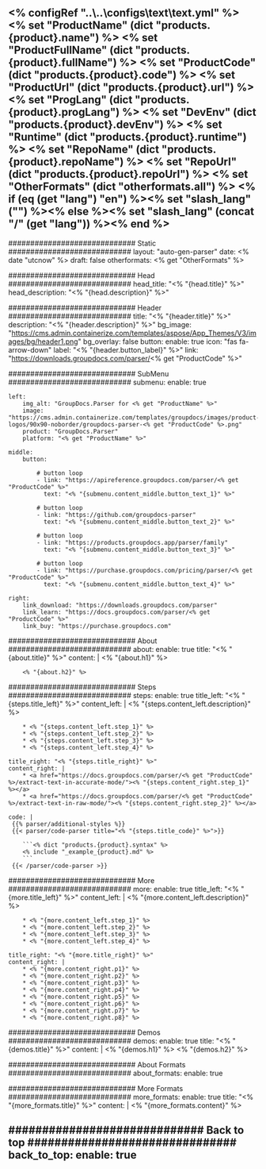 <% configRef "..\\..\\configs\\text\\text.yml" %>
<% set "ProductName" (dict "products.{product}.name") %>
<% set "ProductFullName" (dict "products.{product}.fullName") %>
<% set "ProductCode" (dict "products.{product}.code") %>
<% set "ProductUrl" (dict "products.{product}.url") %>
<% set "ProgLang" (dict "products.{product}.progLang") %>
<% set "DevEnv" (dict "products.{product}.devEnv") %>
<% set "Runtime" (dict "products.{product}.runtime") %>
<% set "RepoName" (dict "products.{product}.repoName") %>
<% set "RepoUrl" (dict "products.{product}.repoUrl") %>
<% set "OtherFormats" (dict "otherformats.all") %>
<% if (eq (get "lang") "en") %><% set "slash_lang" ("") %><% else %><% set "slash_lang" (concat "/" (get "lang")) %><% end %>
---
############################# Static ############################
layout: "auto-gen-parser"
date: <% date "utcnow" %>
draft: false
otherformats: <% get "OtherFormats" %>

############################# Head ############################
head_title: "<% "{head.title}" %>"
head_description: "<% "{head.description}" %>"

############################# Header ############################
title: "<% "{header.title}" %>"
description: "<% "{header.description}" %>"
bg_image: "https://cms.admin.containerize.com/templates/aspose/App_Themes/V3/images/bg/header1.png"
bg_overlay: false
button:
    enable: true
    icon: "fas fa-arrow-down"
    label: "<% "{header.button_label}" %>"
    link: "https://downloads.groupdocs.com/parser/<% get "ProductCode" %>"

############################# SubMenu ############################
submenu:
    enable: true

    left:
        img_alt: "GroupDocs.Parser for <% get "ProductName" %>"
        image: "https://cms.admin.containerize.com/templates/groupdocs/images/product-logos/90x90-noborder/groupdocs-parser-<% get "ProductCode" %>.png"
        product: "GroupDocs.Parser"
        platform: "<% get "ProductName" %>"

    middle:
        button:

            # button loop
            - link: "https://apireference.groupdocs.com/parser/<% get "ProductCode" %>"
              text: "<% "{submenu.content_middle.button_text_1}" %>"

            # button loop
            - link: "https://github.com/groupdocs-parser"
              text: "<% "{submenu.content_middle.button_text_2}" %>"

            # button loop
            - link: "https://products.groupdocs.app/parser/family"
              text: "<% "{submenu.content_middle.button_text_3}" %>"

            # button loop
            - link: "https://purchase.groupdocs.com/pricing/parser/<% get "ProductCode" %>"
              text: "<% "{submenu.content_middle.button_text_4}" %>"

    right:
        link_download: "https://downloads.groupdocs.com/parser"
        link_learn: "https://docs.groupdocs.com/parser/<% get "ProductCode" %>"
        link_buy: "https://purchase.groupdocs.com"

############################# About ############################
about:
    enable: true
    title: "<% "{about.title}" %>"
    content: |
        <% "{about.h1}" %>
        
        <% "{about.h2}" %>

############################# Steps ############################
steps:
    enable: true
    title_left: "<% "{steps.title_left}" %>"
    content_left: |
        <% "{steps.content_left.description}" %>
        
        * <% "{steps.content_left.step_1}" %>
        * <% "{steps.content_left.step_2}" %>
        * <% "{steps.content_left.step_3}" %>
        * <% "{steps.content_left.step_4}" %>

    title_right: "<% "{steps.title_right}" %>"
    content_right: |
        * <a href="https://docs.groupdocs.com/parser/<% get "ProductCode" %>/extract-text-in-accurate-mode/"><% "{steps.content_right.step_1}" %></a>
        * <a href="https://docs.groupdocs.com/parser/<% get "ProductCode" %>/extract-text-in-raw-mode/"><% "{steps.content_right.step_2}" %></a>
 
    code: |
     {{% parser/additional-styles %}}
     {{< parser/code-parser title="<% "{steps.title_code}" %>">}}

        ```<% dict "products.{product}.syntax" %>    
        <% include "_example_{product}.md" %>
        ```
     {{< /parser/code-parser >}}

############################# More ############################
more:
    enable: true
    title_left: "<% "{more.title_left}" %>"
    content_left: |
        <% "{more.content_left.description}" %>
        
        * <% "{more.content_left.step_1}" %>
        * <% "{more.content_left.step_2}" %>
        * <% "{more.content_left.step_3}" %>
        * <% "{more.content_left.step_4}" %>

    title_right: "<% "{more.title_right}" %>"
    content_right: |
        * <% "{more.content_right.p1}" %>    
        * <% "{more.content_right.p2}" %>    
        * <% "{more.content_right.p3}" %>    
        * <% "{more.content_right.p4}" %>    
        * <% "{more.content_right.p5}" %>    
        * <% "{more.content_right.p6}" %>    
        * <% "{more.content_right.p7}" %>    
        * <% "{more.content_right.p8}" %>   

############################# Demos ############################
demos:
    enable: true
    title: "<% "{demos.title}" %>"
    content: |
       <% "{demos.h1}" %>
       <% "{demos.h2}" %>
        
############################# About Formats ############################
about_formats:
    enable: true

############################# More Formats ############################
more_formats:
    enable: true
    title: "<% "{more_formats.title}" %>"
    content: |
        <% "{more_formats.content}" %>

############################# Back to top ###############################
back_to_top:
    enable: true
---